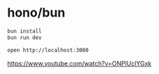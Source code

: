# hono/bun

```sh
bun install
bun run dev
```

```sh
open http://localhost:3000
```

<https://www.youtube.com/watch?v=ONPlUclYGxk>
